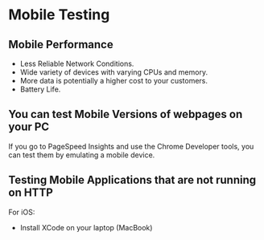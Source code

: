 # Mobile Testing

## Mobile Performance
- Less Reliable Network Conditions.
- Wide variety of devices with varying CPUs and memory.
- More data is potentially a higher cost to your customers.
- Battery Life.

## You can test Mobile Versions of webpages on your PC
If you go to PageSpeed Insights and use the Chrome Developer tools, you can test them by emulating a mobile device. 

## Testing Mobile Applications that are not running on HTTP
For iOS:
- Install XCode on your laptop (MacBook)
